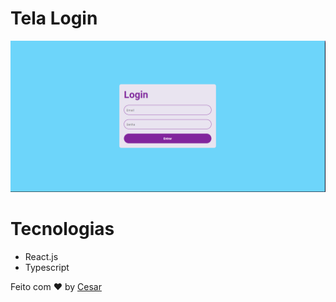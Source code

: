 # Tela Login

![image](./src/assets/Tela_Login.PNG)
# Tecnologias

- React.js
- Typescript









Feito com ♥ by [Cesar](https://github.com/cesinhalius)